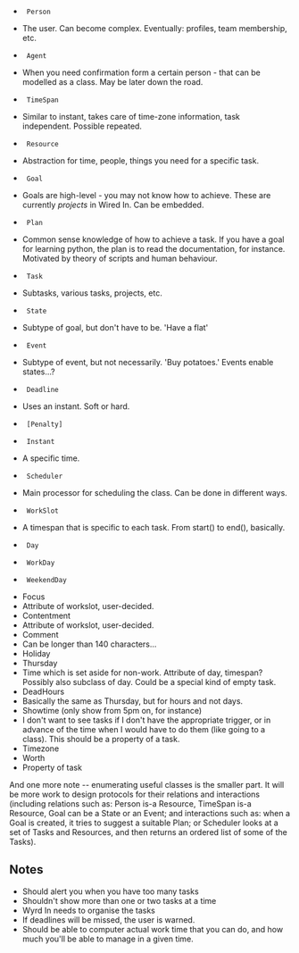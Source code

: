 *      Person  
 * The user. Can become complex. Eventually: profiles, team membership, etc. 
*      Agent
 * When you need confirmation form a certain person - that can be modelled as a class. May be later down the road. 
*      TimeSpan
 * Similar to instant, takes care of time-zone information, task independent. Possible repeated. 
*      Resource
 * Abstraction for time, people, things you need for a specific task. 
*      Goal
 * Goals are high-level - you may not know how to achieve. These are currently _projects_ in Wired In. Can be embedded. 
*      Plan
 * Common sense knowledge of how to achieve a task. If you have a goal for learning python, the plan is to read the documentation, for instance. Motivated by theory of scripts and human behaviour. 
*      Task
 * Subtasks, various tasks, projects, etc.  
*      State
 * Subtype of goal, but don't have to be. 'Have a flat'
*      Event
 * Subtype of event, but not necessarily. 'Buy potatoes.' Events enable states...?
*      Deadline
 * Uses an instant. Soft or hard. 
*      [Penalty]
*      Instant
 * A specific time. 
*      Scheduler
 * Main processor for scheduling the class. Can be done in different ways. 
*      WorkSlot
 * A timespan that is specific to each task. From start() to end(), basically. 
*      Day
*      WorkDay
*      WeekendDay
* Focus
 * Attribute of workslot, user-decided.
* Contentment
 * Attribute of workslot, user-decided.
* Comment
 * Can be longer than 140 characters...
* Holiday
* Thursday
 * Time which is set aside for non-work. Attribute of day, timespan? Possibly also subclass of day. Could be a special kind of empty task. 
* DeadHours
 * Basically the same as Thursday, but for hours and not days.
* Showtime (only show from 5pm on, for instance)
 * I don't want to see tasks if I don't have the appropriate trigger, or in advance of the time when I would have to do them (like going to a class). This should be a property of a task. 
* Timezone
* Worth
 * Property of task

And one more note -- enumerating useful classes is the smaller part. It
will  be  more  work  to  design  protocols  for  their  relations  and
interactions  (including  relations  such  as:  Person  is-a  Resource,
TimeSpan  is-a  Resource,  Goal  can  be  a  State  or  an  Event;  and
interactions such as: when a Goal  is  created,  it  tries  to  suggest
a suitable Plan; or Scheduler looks at a set of  Tasks  and  Resources,
and then returns an ordered list of some of the Tasks).

Notes
------

* Should alert you when you have too many tasks
* Shouldn't show more than one or two tasks at a time
* Wyrd In needs to organise the tasks
* If deadlines will be missed, the user is warned. 
* Should be able to computer actual work time that you can do, and how much you'll be able to manage in a given time. 